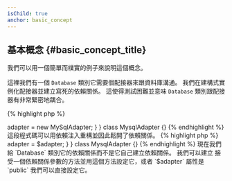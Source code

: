 ```yaml
---
isChild: true
anchor: basic_concept
---
```


## 基本概念 {#basic_concept_title}

我們可以用一個簡單而樸實的例子來說明這個概念。

這裡我們有一個 `Database` 類別它需要個配接器來跟資料庫溝通。
我們在建構式實例化配接器並建立寫死的依賴關係。
這使得測試困難並意味 `Database` 類別跟配接器有非常緊密地耦合。

{% highlight php %}
<?php
namespace Database;

class Database
{
    protected $adapter;

    public function __construct()
    {
        $this->adapter = new MySqlAdapter;
    }
}

class MysqlAdapter {}
{% endhighlight %}

這段程式碼可以用依賴注入重構並因此鬆開了依賴關係。

{% highlight php %}
<?php
namespace Database;

class Database
{
    protected $adapter;

    public function __construct(MySqlAdapter $adapter)
    {
        $this->adapter = $adapter;
    }
}

class MysqlAdapter {}
{% endhighlight %}

現在我們給 `Database` 類別它的依賴關係而不是它自己建立依賴關係。 我們可以建立
接受一個依賴關係參數的方法並用這個方法設定它，或者 `$adapter` 屬性是 `public` 我們可以直接設定它。
